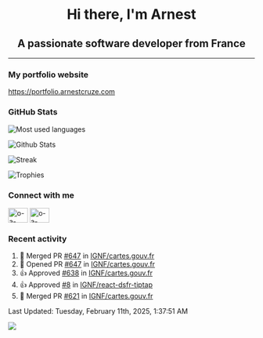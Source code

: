 <h1 align="center">Hi there, I'm Arnest</h1>
<h2 align="center">A passionate software developer from France</h2>

---

### My portfolio website

https://portfolio.arnestcruze.com

### GitHub Stats

![Most used languages](https://github-readme-stats.vercel.app/api/top-langs/?username=ocruze&langs_count=10&layout=compact&hide=tsql)

![Github Stats](https://github-readme-stats.vercel.app/api?username=ocruze&count_private=true&show_icons=true&title_color=fff&text_color=fff&bg_color=30,36d1dc,904e95)

![Streak](https://github-readme-streak-stats.herokuapp.com/?user=ocruze&)

![Trophies](https://github-profile-trophy.vercel.app/?username=ocruze)

### Connect with me

<p align="left">
  <a href="mailto:o.cruze@live.com" target="blank"><img align="center" src="https://upload.wikimedia.org/wikipedia/commons/d/df/Microsoft_Office_Outlook_%282018%E2%80%93present%29.svg" alt="o-a-cruze" height="30" width="40" /></a>
  <a href="https://linkedin.com/in/o-a-cruze" target="blank"><img align="center" src="https://raw.githubusercontent.com/rahuldkjain/github-profile-readme-generator/master/src/images/icons/Social/linked-in-alt.svg" alt="o-a-cruze" height="30" width="40" /></a>
</p>

### Recent activity

<!--RECENT_ACTIVITY:start-->
1. 🎉 Merged PR [#647](https://github.com/IGNF/cartes.gouv.fr/pull/647) in [IGNF/cartes.gouv.fr](https://github.com/IGNF/cartes.gouv.fr)
2. 💪 Opened PR [#647](https://github.com/IGNF/cartes.gouv.fr/pull/647) in [IGNF/cartes.gouv.fr](https://github.com/IGNF/cartes.gouv.fr)
3. 👍 Approved [#638](https://github.com/IGNF/cartes.gouv.fr/pull/638#pullrequestreview-2596193672) in [IGNF/cartes.gouv.fr](https://github.com/IGNF/cartes.gouv.fr)
4. 👍 Approved [#8](https://github.com/IGNF/react-dsfr-tiptap/pull/8#pullrequestreview-2589998261) in [IGNF/react-dsfr-tiptap](https://github.com/IGNF/react-dsfr-tiptap)
5. 🎉 Merged PR [#621](https://github.com/IGNF/cartes.gouv.fr/pull/621) in [IGNF/cartes.gouv.fr](https://github.com/IGNF/cartes.gouv.fr)
<!--RECENT_ACTIVITY:end-->

<!--RECENT_ACTIVITY:last_update-->
Last Updated: Tuesday, February 11th, 2025, 1:37:51 AM
<!--RECENT_ACTIVITY:last_update_end-->

[![](https://visitcount.itsvg.in/api?id=ocruze&label=Profile%20Views&pretty=false)](https://visitcount.itsvg.in)

